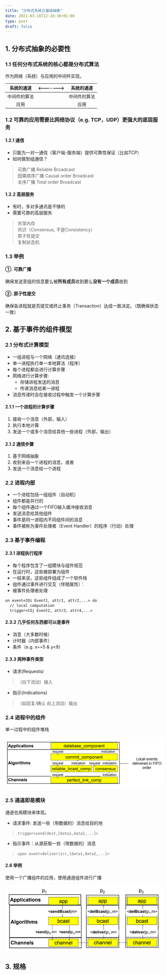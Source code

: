 ```yaml
---
title: "分布式系统之基础抽象"
date: 2021-03-16T22:28:36+01:00
type: post
draft: false
---
```


## 1. 分布式抽象的必要性

### 1.1 任何分布式系统的核心都是分布式算法

作为网络（系统）与应用的中间件实现。  

| 系统的通道 | <-------> | 系统的通道 |
|:----------:|----------|:----------:|
| 中间件的算法 |    | 中间件的算法 |
| 应用 |   | 应用 |

### 1.2 可靠的应用需要比网络协议（e.g. TCP，UDP）更强大的底层服务

#### 1.2.1 通信

* 只能为一对一通信（客户端-服务端）提供可靠性保证（比如TCP）
* 如何做到组通信？

> 可靠广播 Reliable Broadcast  
> 因果顺序广播 Causal order Broadcast  
> 全序广播 Total order Broadcast

#### 1.2.2 高层服务

* 有时，多对多通讯是不够的
* 需要可靠的高层服务

> 共享内存  
> 共识（Consensus, 不是Consistency）  
> 原子性提交  
> 复制状态机

### 1.3 举例

#### ①. 可靠广播  

确保发送至组的信息要么被**所有成员**收到要么**没有一个成员**收到

#### ②. 原子性提交  

确保各进程就是否提交或终止事务（Transaction）达成一致决定。（既确保状态一致）

## 2. 基于事件的组件模型

### 2.1 分布式计算模型

* 一组进程与一个网络（通讯连接）
* 单一进程执行单一本地算法（程序）
* 每个进程都会进行计算步骤
* 网络进行计算步骤:
  * 存储进程发送的消息  
  * 传递消息给某一进程
* 消息传递时会在接收过程中触发一个计算步骤

#### 2.1.1 一个进程的计算步骤

1. 接收一个消息（外部，输入）
2. 执行本地计算
3. 发送一个或多个消息给其他一些进程（外部，输出）

#### 2.1.2 通信步骤

1. 基于网络抽象
2. 收到来自一个进程的消息，或者
3. 发送一个消息给一个进程

### 2.2 进程内部

* 一个进程包括一组组件（自动机）
* 组件都是并行的
* 每个组件通过一个FIFO输入缓冲接收消息
* 发送消息给其他组件
* 事件是同一进程内不同组件间的消息
* 事件被称为事件处理者（Event Handler）的程序（行动）处理

### 2.3 基于事件编程

#### 2.3.1 进程执行程序

* 每个程序包含了一组模块与组件规范
* 在运行时，这些被部署为组件
* 一般来说，这些组件组成了一个软件栈
* 组件通过事件进行交互（伴随属性）：
* 被事件处理者处理

```pseudocode
on event<COi Event1, attr1, attr2,...> do
  // local computation
  trigger<COj Event2, attr3, attr4,...>
```

#### 2.3.2 几乎任何东西都可以是事件

* 消息（大多数时候）
* 计时器（内部事件）
* 条件（e.g. x==5 & y<9）

#### 2.3.3 两种事件类型

* 请求(Requests)

> （向下流动）输入

* 指示(Indications)

> （如回复/确认 向上流动）输出

### 2.4 进程中的组件

单一过程中的组件堆栈

![单一过程中的组件堆栈](/images/分布式系统之抽象基础/1.png)

### 2.5 通道即是模块

通道也用模块来体现。

* 请求事件: 发送一些（带数据的）消息给目的地

> `trigger<send|dest,[data1,data2,...]>`

* 指示事件：从源获取一些（带数据的）消息

> `upon event<deliver|src,[data1,data2,...]>`

#### 2.6 举例

使用一个广播组件的应用，使用通道组件进行广播

![举例](/images/分布式系统之抽象基础/2.png)

## 3. 规格

